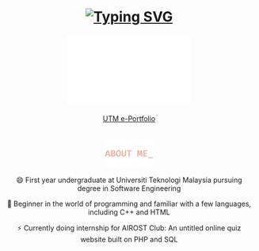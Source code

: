 <div id="header" align="center">
  <h1><a href="https://git.io/typing-svg"><img src="https://readme-typing-svg.demolab.com?font=Fira+Code&weight=500&duration=2500&pause=5000&color=EFAA91&center=true&random=false&width=435&lines=Hi%2C+I'm+Ivor+Barrie+Jaffery%F0%9F%91%8B" alt="Typing SVG" /></a></h1>
  <img src="images/ProfileGreeting.gif" width="250">
  <br><br>
  <a href="https://github.com/dotrovi/UTM-e-Portfolio">UTM e-Portfolio</a>
</div>
<br><br>
<div align="center">
  <img src="images/AboutMeHeader.gif" width="100">
  <p>😄 First year undergraduate at Universiti Teknologi Malaysia pursuing degree in Software Engineering</p>
  <p>🌱 Beginner in the world of programming and familiar with a few languages, including C++ and HTML</p>
  <p>⚡ Currently doing internship for AIROST Club: An untitled online quiz website built on PHP and SQL</p>
</div>



<!--
**dotrovi/dotrovi** is a ✨ _special_ ✨ repository because its `README.md` (this file) appears on your GitHub profile.

Here are some ideas to get you started:

- 🔭 I’m currently working on ...
- 🌱 I’m currently learning ...
- 👯 I’m looking to collaborate on ...
- 🤔 I’m looking for help with ...
- 💬 Ask me about ...
- 📫 How to reach me: ...
- 😄 Pronouns: ...
- ⚡ Fun fact: ...
-->


